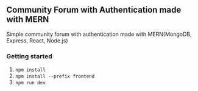 ## Community Forum with Authentication made with MERN

Simple community forum with authentication made with MERN(MongoDB, Express, React, Node.js)

### Getting started

1. `npm install`
2. `npm install --prefix frontend`
3. `npm run dev`
